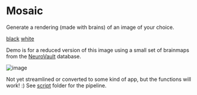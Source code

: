 # Mosaic

Generate a rendering (made with brains) of an image of your choice.

[black](http://vsoch.github.io/mosaic/black.html)
[white](http://vsoch.github.io/mosaic/white.html)

Demo is for a reduced version of this image using a small set of brainmaps from the [NeuroVault](http://www.neurovault.org) database.

![image](http://scopeblog.stanford.edu/wp-content/uploads/2015/10/LectinFISH560.jpg)

Not yet streamlined or converted to some kind of app, but the functions will work! :) See [script](script) folder for the pipeline.
